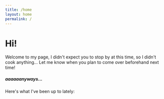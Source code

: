```yaml
---
title: /home
layout: home
permalink: /
---
```


# Hi!

Welcome to my page, I didn't expect you to stop by at this time, so I didn't cook anything...
Let me know when you plan to come over beforehand next time!

##### aaaaaanyways...
Here's what I've been up to lately:
